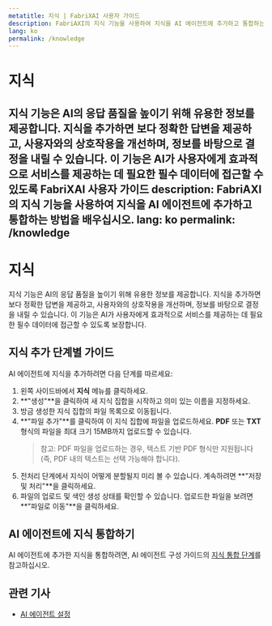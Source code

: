 ```yaml
---
metatitle: 지식 | FabriXAI 사용자 가이드
description: FabriAXI의 지식 기능을 사용하여 지식을 AI 에이전트에 추가하고 통합하는 방법을 배우십시오.
lang: ko
permalink: /knowledge
---
```


# 지식

지식 기능은 AI의 응답 품질을 높이기 위해 유용한 정보를 제공합니다. 지식을 추가하면 보다 정확한 답변을 제공하고, 사용자와의 상호작용을 개선하며, 정보를 바탕으로 결정을 내릴 수 있습니다. 이 기능은 AI가 사용자에게 효과적으로 서비스를 제공하는 데 필요한 필수 데이터에 접근할 수 있도록 FabriXAI 사용자 가이드
description: FabriAXI의 지식 기능을 사용하여 지식을 AI 에이전트에 추가하고 통합하는 방법을 배우십시오.
lang: ko
permalink: /knowledge
---

# 지식

지식 기능은 AI의 응답 품질을 높이기 위해 유용한 정보를 제공합니다. 지식을 추가하면 보다 정확한 답변을 제공하고, 사용자와의 상호작용을 개선하며, 정보를 바탕으로 결정을 내릴 수 있습니다. 이 기능은 AI가 사용자에게 효과적으로 서비스를 제공하는 데 필요한 필수 데이터에 접근할 수 있도록 보장합니다.

## 지식 추가 단계별 가이드

AI 에이전트에 지식을 추가하려면 다음 단계를 따르세요:

1. 왼쪽 사이드바에서 **지식** 메뉴를 클릭하세요.
2. **"생성"**을 클릭하여 새 지식 집합을 시작하고 의미 있는 이름을 지정하세요.
3. 방금 생성한 지식 집합의 파일 목록으로 이동됩니다.
4. **"파일 추가"**를 클릭하여 이 지식 집합에 파일을 업로드하세요. **PDF** 또는 **TXT** 형식의 파일을 최대 크기 15MB까지 업로드할 수 있습니다.
   > 참고: PDF 파일을 업로드하는 경우, 텍스트 기반 PDF 형식만 지원됩니다 (즉, PDF 내의 텍스트는 선택 가능해야 합니다).
5. 전처리 단계에서 지식이 어떻게 분할될지 미리 볼 수 있습니다. 계속하려면 **"저장 및 처리"**을 클릭하세요.
6. 파일의 업로드 및 색인 생성 상태를 확인할 수 있습니다. 업로드한 파일을 보려면 **"파일로 이동"**을 클릭하세요.

## AI 에이전트에 지식 통합하기

AI 에이전트에 추가한 지식을 통합하려면, AI 에이전트 구성 가이드의 [지식 통합 단계](/ko/configure-ai-agent/#knowledge)를 참고하십시오.

## 관련 기사
- [AI 에이전트 설정](/en-us/configure-ai-agent/)
